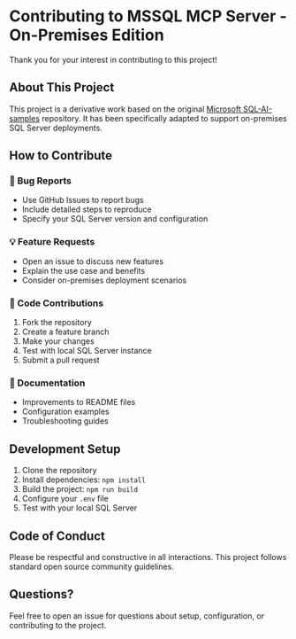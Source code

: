 # Contributing to MSSQL MCP Server - On-Premises Edition

Thank you for your interest in contributing to this project!

## About This Project

This project is a derivative work based on the original [Microsoft SQL-AI-samples](https://github.com/Azure-Samples/SQL-AI-samples) repository. It has been specifically adapted to support on-premises SQL Server deployments.

## How to Contribute

### 🐛 Bug Reports
- Use GitHub Issues to report bugs
- Include detailed steps to reproduce
- Specify your SQL Server version and configuration

### 💡 Feature Requests
- Open an issue to discuss new features
- Explain the use case and benefits
- Consider on-premises deployment scenarios

### 🔧 Code Contributions
1. Fork the repository
2. Create a feature branch
3. Make your changes
4. Test with local SQL Server instance
5. Submit a pull request

### 📝 Documentation
- Improvements to README files
- Configuration examples
- Troubleshooting guides

## Development Setup

1. Clone the repository
2. Install dependencies: `npm install`
3. Build the project: `npm run build`
4. Configure your `.env` file
5. Test with your local SQL Server

## Code of Conduct

Please be respectful and constructive in all interactions. This project follows standard open source community guidelines.

## Questions?

Feel free to open an issue for questions about setup, configuration, or contributing to the project.

